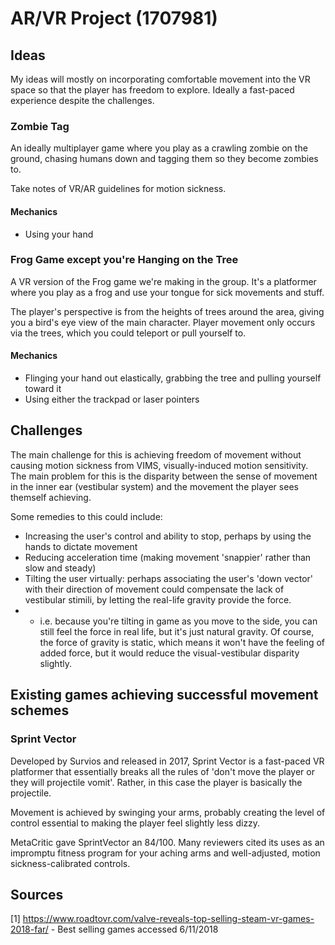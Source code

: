 # AR/VR Project (1707981)
## Ideas
My ideas will mostly on incorporating comfortable movement into the VR space so that the player has freedom to explore. Ideally a fast-paced experience despite the challenges.

### Zombie Tag
An ideally multiplayer game where you play as a crawling zombie on the ground, chasing humans down and tagging them so they become zombies to.  

Take notes of VR/AR guidelines for motion sickness.

#### Mechanics
* Using your hand

### Frog Game except you're Hanging on the Tree
A VR version of the Frog game we're making in the group. It's a platformer where you play as a frog and use your tongue for sick movements and stuff.  

The player's perspective is from the heights of trees around the area, giving you a bird's eye view of the main character. Player movement only occurs via the trees, which you could teleport or pull yourself to.  

#### Mechanics
* Flinging your hand out elastically, grabbing the tree and pulling yourself toward it  
* Using either the trackpad or laser pointers  

## Challenges
The main challenge for this is achieving freedom of movement without causing motion sickness from VIMS, visually-induced motion sensitivity. The main problem for this is the disparity between the sense of movement in the inner ear (vestibular system) and the movement the player sees themself achieving.  

Some remedies to this could include:
* Increasing the user's control and ability to stop, perhaps by using the hands to dictate movement
* Reducing acceleration time (making movement 'snappier' rather than slow and steady)
* Tilting the user virtually: perhaps associating the user's 'down vector' with their direction of movement could compensate the lack of vestibular stimili, by letting the real-life gravity provide the force.
* * i.e. because you're tilting in game as you move to the side, you can still feel the force in real life, but it's just natural gravity. Of course, the force of gravity is static, which means it won't have the feeling of added force, but it would reduce the visual-vestibular disparity slightly.

## Existing games achieving successful movement schemes
### Sprint Vector
Developed by Survios and released in 2017, Sprint Vector is a fast-paced VR platformer that essentially breaks all the rules of 'don't move the player or they will projectile vomit'. Rather, in this case the player is basically the projectile.  

Movement is achieved by swinging your arms, probably creating the level of control essential to making the player feel slightly less dizzy. 

MetaCritic gave SprintVector an 84/100. Many reviewers cited its uses as an impromptu fitness program for your aching arms and well-adjusted, motion sickness-calibrated controls. 

## Sources

[1] https://www.roadtovr.com/valve-reveals-top-selling-steam-vr-games-2018-far/ - Best selling games accessed 6/11/2018
